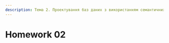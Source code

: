 ```yaml
---
description: Тема 2. Проектування баз даних з використанням семантичних моделей
---
```


# Homework 02



